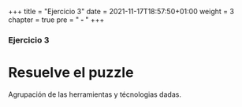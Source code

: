 +++
title = "Ejercicio 3"
date = 2021-11-17T18:57:50+01:00
weight = 3
chapter = true
pre = "<b> - </b>"
+++

### Ejercicio 3

# Resuelve el puzzle

Agrupación de las herramientas y técnologias dadas.